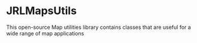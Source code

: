 # JRLMapsUtils
This open-source Map utilities library contains classes that are useful for a wide range of map applications
